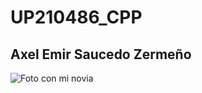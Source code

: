 # UP210486_CPP
## Axel Emir Saucedo Zermeño
![Foto con mi novia](/UP210486_CPP/IMAGENES/MIBB.jpg "Título alternativo")